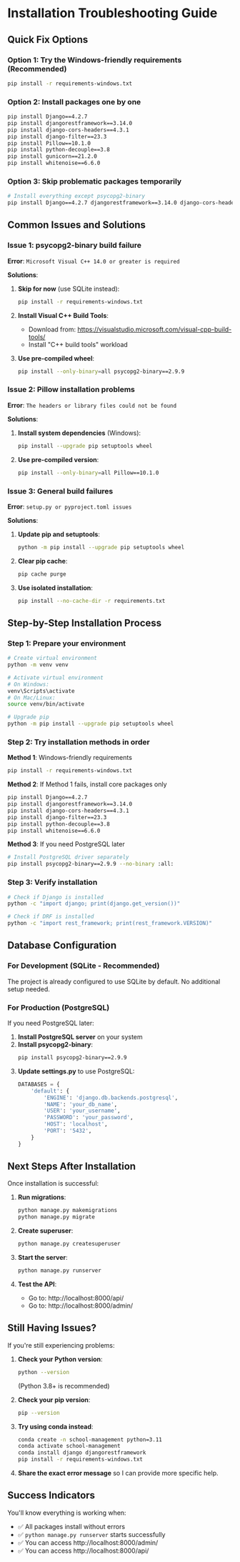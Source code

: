 # Installation Troubleshooting Guide

## Quick Fix Options

### Option 1: Try the Windows-friendly requirements (Recommended)
```bash
pip install -r requirements-windows.txt
```

### Option 2: Install packages one by one
```bash
pip install Django==4.2.7
pip install djangorestframework==3.14.0
pip install django-cors-headers==4.3.1
pip install django-filter==23.3
pip install Pillow==10.1.0
pip install python-decouple==3.8
pip install gunicorn==21.2.0
pip install whitenoise==6.6.0
```

### Option 3: Skip problematic packages temporarily
```bash
# Install everything except psycopg2-binary
pip install Django==4.2.7 djangorestframework==3.14.0 django-cors-headers==4.3.1 django-filter==23.3 Pillow==10.1.0 python-decouple==3.8 gunicorn==21.2.0 whitenoise==6.6.0
```

## Common Issues and Solutions

### Issue 1: psycopg2-binary build failure
**Error**: `Microsoft Visual C++ 14.0 or greater is required`

**Solutions**:
1. **Skip for now** (use SQLite instead):
   ```bash
   pip install -r requirements-windows.txt
   ```

2. **Install Visual C++ Build Tools**:
   - Download from: https://visualstudio.microsoft.com/visual-cpp-build-tools/
   - Install "C++ build tools" workload

3. **Use pre-compiled wheel**:
   ```bash
   pip install --only-binary=all psycopg2-binary==2.9.9
   ```

### Issue 2: Pillow installation problems
**Error**: `The headers or library files could not be found`

**Solutions**:
1. **Install system dependencies** (Windows):
   ```bash
   pip install --upgrade pip setuptools wheel
   ```

2. **Use pre-compiled version**:
   ```bash
   pip install --only-binary=all Pillow==10.1.0
   ```

### Issue 3: General build failures
**Error**: `setup.py or pyproject.toml issues`

**Solutions**:
1. **Update pip and setuptools**:
   ```bash
   python -m pip install --upgrade pip setuptools wheel
   ```

2. **Clear pip cache**:
   ```bash
   pip cache purge
   ```

3. **Use isolated installation**:
   ```bash
   pip install --no-cache-dir -r requirements.txt
   ```

## Step-by-Step Installation Process

### Step 1: Prepare your environment
```bash
# Create virtual environment
python -m venv venv

# Activate virtual environment
# On Windows:
venv\Scripts\activate
# On Mac/Linux:
source venv/bin/activate

# Upgrade pip
python -m pip install --upgrade pip setuptools wheel
```

### Step 2: Try installation methods in order

**Method 1**: Windows-friendly requirements
```bash
pip install -r requirements-windows.txt
```

**Method 2**: If Method 1 fails, install core packages only
```bash
pip install Django==4.2.7
pip install djangorestframework==3.14.0
pip install django-cors-headers==4.3.1
pip install django-filter==23.3
pip install python-decouple==3.8
pip install whitenoise==6.6.0
```

**Method 3**: If you need PostgreSQL later
```bash
# Install PostgreSQL driver separately
pip install psycopg2-binary==2.9.9 --no-binary :all:
```

### Step 3: Verify installation
```bash
# Check if Django is installed
python -c "import django; print(django.get_version())"

# Check if DRF is installed
python -c "import rest_framework; print(rest_framework.VERSION)"
```

## Database Configuration

### For Development (SQLite - Recommended)
The project is already configured to use SQLite by default. No additional setup needed.

### For Production (PostgreSQL)
If you need PostgreSQL later:

1. **Install PostgreSQL server** on your system
2. **Install psycopg2-binary**:
   ```bash
   pip install psycopg2-binary==2.9.9
   ```
3. **Update settings.py** to use PostgreSQL:
   ```python
   DATABASES = {
       'default': {
           'ENGINE': 'django.db.backends.postgresql',
           'NAME': 'your_db_name',
           'USER': 'your_username',
           'PASSWORD': 'your_password',
           'HOST': 'localhost',
           'PORT': '5432',
       }
   }
   ```

## Next Steps After Installation

Once installation is successful:

1. **Run migrations**:
   ```bash
   python manage.py makemigrations
   python manage.py migrate
   ```

2. **Create superuser**:
   ```bash
   python manage.py createsuperuser
   ```

3. **Start the server**:
   ```bash
   python manage.py runserver
   ```

4. **Test the API**:
   - Go to: http://localhost:8000/api/
   - Go to: http://localhost:8000/admin/

## Still Having Issues?

If you're still experiencing problems:

1. **Check your Python version**:
   ```bash
   python --version
   ```
   (Python 3.8+ is recommended)

2. **Check your pip version**:
   ```bash
   pip --version
   ```

3. **Try using conda instead**:
   ```bash
   conda create -n school-management python=3.11
   conda activate school-management
   conda install django djangorestframework
   pip install -r requirements-windows.txt
   ```

4. **Share the exact error message** so I can provide more specific help.

## Success Indicators

You'll know everything is working when:
- ✅ All packages install without errors
- ✅ `python manage.py runserver` starts successfully
- ✅ You can access http://localhost:8000/admin/
- ✅ You can access http://localhost:8000/api/
